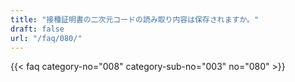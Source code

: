 ```yaml
---
title: "接種証明書の二次元コードの読み取り内容は保存されますか。"
draft: false
url: "/faq/080/"
---
```


{{< faq category-no="008" category-sub-no="003" no="080" >}}
